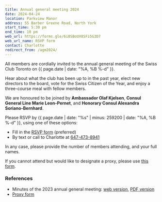 ```yaml
---
title: Annual general meeting 2024
date: 2024-04-24
location: Parkview Manor
address: 55 Barber Greene Road, North York
start_time: 5:30 pm
end_time: 10 pm
web_url: https://forms.gle/6i8SBoUX8SFi5G3D7
web_url_name: RSVP form
contact: Charlotte
redirect_from: /agm2024/
---
```


All members are cordially invited to the annual general meeting of the Swiss
Club Toronto on {{ page.date | date: "%A, %B %-d" }}.

Hear about what the club has been up to in the past year, elect new directors
to the board, vote for the Swiss Citizen of the Year, and enjoy a three-course
meal with fellow members.

We are honoured to be joined by **Ambassador Olaf Kjelsen**, **Consul General
Line Marie Leon-Pernet**, and **Honorary Consul Alexandra Soriano-Bernhard**.

Please RSVP by {{ page.date | date: "%s" | minus: 259200 | date: "%A, %B %-d"
}}, using one of these options:

- Fill in the [RSVP form] (preferred)
- By text or call to Charlotte at [647-473-8941](tel:647-473-8941)

In any case, please provide the number of members attending, and your full
names.

If you cannot attend but would like to designate a proxy, please use [this
form][proxy].

[rsvp form]: <{{ page.web_url }}>

### References

- Minutes of the 2023 annual general meeting: [web version], [PDF version]
- [Proxy form][proxy]

[web version]: <{% post_url 2023-05-07-agm-minutes %}>
[pdf version]: <{% link assets/pdf/meetings/2023-04-14-agm-minutes.pdf %}>
[proxy]: <{% link assets/pdf/2024-04-24-agm-proxy.pdf %}>
